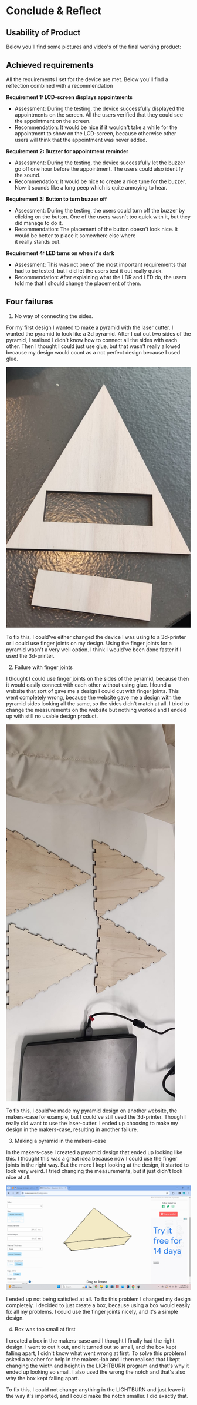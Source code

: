 # Conclude & Reflect

## Usability of Product

Below you'll find some pictures and video's of the final working product:

## Achieved requirements

All the requirements I set for the device are met. Below you'll find a reflection combined with a recommendation

**Requirement 1: LCD-screen displays appointments**

- Assessment: During the testing, the device successfully displayed the appointments on the screen. All the users verified
that they could see the appointment on the screen.
- Recommendation: It would be nice if it wouldn't take a while for the appointment to show on the LCD-screen, because
 otherwise other users will think that the appointment was never added.

**Requirement 2: Buzzer for appointment reminder** 

- Assessment: During the testing, the device successfully let the buzzer go off one hour before the appointment. The users
could also identify the sound.
- Recommendation: It would be nice to create a nice tune for the buzzer. Now it sounds like a long peep which is quite 
annoying to hear.

**Requirement 3: Button to turn buzzer off**
- Assessment: During the testing, the users could turn off the buzzer by clicking on the button. One of the users wasn't
too quick with it, but they did manage to do it. 
- Recommendation: The placement of the button doesn't look nice. It would be better to place it somewhere else where  
it really stands out.

**Requirement 4: LED turns on when it's dark**
- Assessment: This was not one of the most important requirements that had to be tested, but I did let the users test it
out really quick. 
- Recommendation: After explaining what the LDR and LED do, the users told me that I should change the placement of them.

## Four failures

1. No way of connecting the sides. 

For my first design I wanted to make a pyramid with the laser cutter. I wanted the pyramid to look like a 3d pyramid. 
After I cut out two sides of the pyramid, I realised I didn't know how to connect all the sides with each other. Then I 
thought I could just use glue, but that wasn't really allowed because my design would count as a not perfect design because I 
used glue. 

![pyramid_wood](../assets/pyramid_wood_1.jpg)

To fix this, I could've either changed the device I was using to a 3d-printer or I could use finger joints on my design. 
Using the finger joints for a pyramid wasn't a very well option. I think I would've been done faster if I used the 
3d-printer. 

2. Failure with finger joints

I thought I could use finger joints on the sides of the pyramid, because then it would easily connect with each other
without using glue. I found a website that sort of gave me a design I could cut with finger joints. This went completely 
wrong, because the website gave me a design with the pyramid sides looking all the same, so the sides didn't match at all.
I tried to change the measurements on the website but nothing worked and I ended up with still no usable design product.

![pyramid_fingers](../assets/pyramid_fingers.jpg)

To fix this, I could've made my pyramid design on another website, the makers-case for example, but I could've still 
used the 3d-printer. Though I really did want to use the laser-cutter. I ended up choosing to make my design in the 
makers-case, resulting in another failure.

3. Making a pyramid in the makers-case

In the makers-case I created a pyramid design that ended up looking like this. I thought this was a great idea because 
now I could use the finger joints in the right way. But the more I kept looking at the design, it started to look very
weird. I tried changing the measurements, but it just didn't look nice at all.

![3d_design_pyramid](../assets/3d_pyramid_design.png)

I ended up not being satisfied at all. To fix this problem I changed my design completely. I decided to just create 
a box, because using a box would easily fix all my problems. I could use the finger joints nicely, and it's a simple 
design.

4. Box was too small at first

I created a box in the makers-case and I thought I finally had the right design. I went to cut it out, and it turned 
out so small, and the box kept falling apart, I didn't know what went wrong at first. To solve this problem I asked a
teacher for help in the makers-lab and I then realised that I kept changing the width and height in the LIGHTBURN program
and that's why it ended up looking so small. I also used the wrong the notch and that's also why the box kept falling apart.

To fix this, I could not change anything in the LIGHTBURN and just leave it the way it's imported, and I could make the 
notch smaller. I did exactly that.

